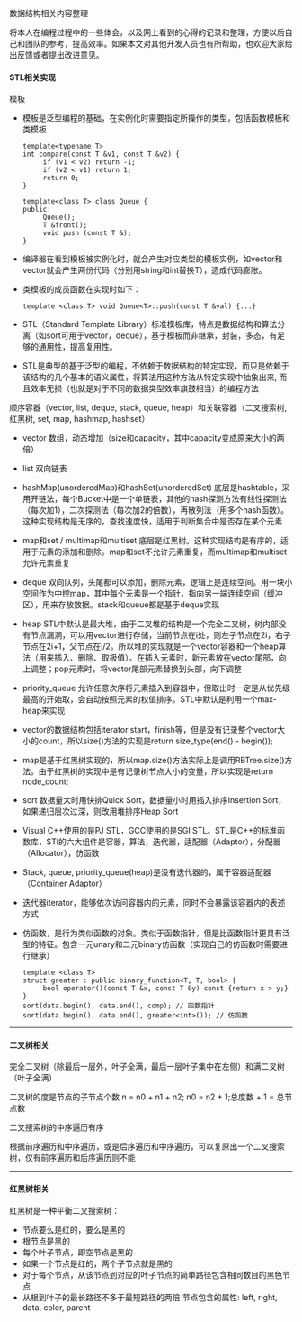 数据结构相关内容整理

将本人在编程过程中的一些体会，以及网上看到的心得的记录和整理，方便以后自己和团队的参考，提高效率。如果本文对其他开发人员也有所帮助，也欢迎大家给出反馈或者提出改进意见。

#### STL相关实现

模板
*   模板是泛型编程的基础，在实例化时需要指定所操作的类型，包括函数模板和类模板

        template<typename T>
        int compare(const T &v1, const T &v2) {
             if (v1 < v2) return -1;
             if (v2 < v1) return 1;
             return 0;
        }

        template<class T> class Queue {
        public:
             Queue();
             T &front();
             void push (const T &);
        }

*   编译器在看到模板被实例化时，就会产生对应类型的模板实例，如vector<string>和vector<int>就会产生两份代码（分别用string和int替换T），造成代码膨胀。
*   类模板的成员函数在实现时如下：

        template <class T> void Queue<T>::push(const T &val) {...}

*   STL（Standard Template Library）标准模板库，特点是数据结构和算法分离（如sort可用于vector，deque），基于模板而非继承，封装，多态，有足够的通用性，提高复用性。
*   STL是典型的基于泛型的编程，不依赖于数据结构的特定实现，而只是依赖于该结构的几个基本的语义属性，将算法用这种方法从特定实现中抽象出来, 而且效率无损（也就是对于不同的数据类型效率旗鼓相当）的编程方法

顺序容器（vector, list, deque, stack, queue, heap）和关联容器（二叉搜索树, 红黑树, set, map, hashmap, hashset）
*   vector 数组，动态增加（size和capacity，其中capacity变成原来大小的两倍）
*   list 双向链表
*   hashMap(unorderedMap)和hashSet(unorderedSet) 底层是hashtable，采用开链法，每个Bucket中是一个单链表，其他的hash探测方法有线性探测法（每次加1），二次探测法（每次加2的倍数），再散列法（用多个hash函数）。这种实现结构是无序的，查找速度快，适用于判断集合中是否存在某个元素
*   map和set / multimap和multiset 底层是红黑树。这种实现结构是有序的，适用于元素的添加和删除。map和set不允许元素重复，而multimap和multiset允许元素重复
*   deque 双向队列，头尾都可以添加，删除元素，逻辑上是连续空间。用一块小空间作为中控map，其中每个元素是一个指针，指向另一端连续空间（缓冲区），用来存放数据。stack和queue都是基于deque实现
*   heap STL中默认是最大堆，由于二叉堆的结构是一个完全二叉树，树内部没有节点漏洞，可以用vector进行存储，当前节点在i处，则左子节点在2i，右子节点在2i+1，父节点在i/2。所以堆的实现就是一个vector容器和一个heap算法（用来插入、删除、取极值）。在插入元素时，新元素放在vector尾部，向上调整；pop元素时，将vector尾部元素替换到头部，向下调整
*   priority_queue 允许任意次序将元素插入到容器中，但取出时一定是从优先级最高的开始取，会自动按照元素的权值排序。STL中默认是利用一个max-heap来实现

*   vector的数据结构包括iterator start，finish等，但是没有记录整个vector大小的count，所以size()方法的实现是return size_type(end() - begin());

*   map是基于红黑树实现的，所以map.size()方法实际上是调用RBTree.size()方法。由于红黑树的实现中是有记录树节点大小的变量，所以实现是return node_count;

*   sort 数据量大时用快排Quick Sort，数据量小时用插入排序Insertion Sort，如果递归层次过深，则改用堆排序Heap Sort

*   Visual C++使用的是PJ STL，GCC使用的是SGI STL。STL是C++的标准函数库，STl的六大组件是容器，算法，迭代器，适配器（Adaptor），分配器（Allocator），仿函数

*   Stack, queue, priority_queue(heap)是没有迭代器的，属于容器适配器（Container Adaptor）
*   迭代器iterator，能够依次访问容器内的元素，同时不会暴露该容器内的表述方式
*   仿函数，是行为类似函数的对象。类似于函数指针，但是比函数指针更具有泛型的特征。包含一元unary和二元binary仿函数（实现自己的仿函数时需要进行继承）

        template <class T>
        struct greater : public binary_function<T, T, bool> {
             bool operator()(const T &x, const T &y) const {return x > y;}
        }
        sort(data.begin(), data.end(), comp); // 函数指针
        sort(data.begin(), data.end(), greater<int>()); // 仿函数

---

#### 二叉树相关

完全二叉树（除最后一层外，叶子全满，最后一层叶子集中在左侧）和满二叉树（叶子全满）

二叉树的度是节点的子节点个数 n = n0 + n1 + n2; n0 = n2 + 1;总度数 + 1 = 总节点数

二叉搜索树的中序遍历有序

根据前序遍历和中序遍历，或是后序遍历和中序遍历，可以复原出一个二叉搜索树，仅有前序遍历和后序遍历则不能

---

#### 红黑树相关

红黑树是一种平衡二叉搜索树：
*   节点要么是红的，要么是黑的
*   根节点是黑的
*   每个叶子节点，即空节点是黑的
*   如果一个节点是红的，两个子节点就是黑的
*   对于每个节点，从该节点到对应的叶子节点的简单路径包含相同数目的黑色节点
*   从根到叶子的最长路径不多于最短路径的两倍
节点包含的属性: left, right, data, color, parent
